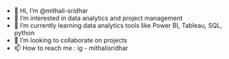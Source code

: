 - 👋 Hi, I’m @mithali-sridhar
- 👀 I’m interested in data analytics and project management
- 🌱 I’m currently learning data analytics tools like Power BI, Tableau, SQL, python
- 💞️ I’m looking to collaborate on projects 
- 📫 How to reach me : ig -  mithalisridhar
